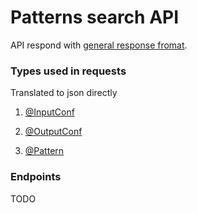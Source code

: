 # Patterns search API
API respond with [general response fromat](./index.md).

### Types used in requests
Translated to json directly

1. [@InputConf](flink/src/main/scala/ru/itclover/streammachine/io/input/InputConf.scala)

2. [@OutputConf](flink/src/main/scala/ru/itclover/streammachine/io/output/OutputConf.scala)

3. [@Pattern](flink/src/main/scala/ru/itclover/streammachine/io/input/RawPattern.scala)

### Endpoints

TODO
